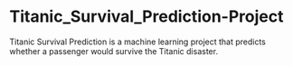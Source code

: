 # Titanic_Survival_Prediction-Project
Titanic Survival Prediction is a machine learning project that predicts whether a passenger would survive the Titanic disaster.
